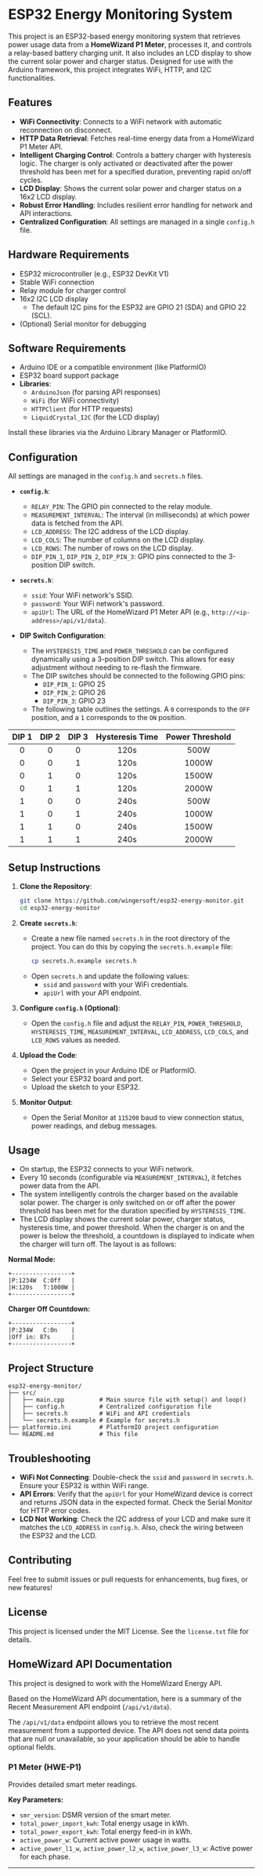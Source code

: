 # ESP32 Energy Monitoring System

This project is an ESP32-based energy monitoring system that retrieves power usage data from a **HomeWizard P1 Meter**, processes it, and controls a relay-based battery charging unit. It also includes an LCD display to show the current solar power and charger status. Designed for use with the Arduino framework, this project integrates WiFi, HTTP, and I2C functionalities.

## Features

- **WiFi Connectivity**: Connects to a WiFi network with automatic reconnection on disconnect.
- **HTTP Data Retrieval**: Fetches real-time energy data from a HomeWizard P1 Meter API.
- **Intelligent Charging Control**: Controls a battery charger with hysteresis logic. The charger is only activated or deactivated after the power threshold has been met for a specified duration, preventing rapid on/off cycles.
- **LCD Display**: Shows the current solar power and charger status on a 16x2 LCD display.
- **Robust Error Handling**: Includes resilient error handling for network and API interactions.
- **Centralized Configuration**: All settings are managed in a single `config.h` file.

## Hardware Requirements

- ESP32 microcontroller (e.g., ESP32 DevKit V1)
- Stable WiFi connection
- Relay module for charger control
- 16x2 I2C LCD display
  - The default I2C pins for the ESP32 are GPIO 21 (SDA) and GPIO 22 (SCL).
- (Optional) Serial monitor for debugging

## Software Requirements

- Arduino IDE or a compatible environment (like PlatformIO)
- ESP32 board support package
- **Libraries**:
  - `ArduinoJson` (for parsing API responses)
  - `WiFi` (for WiFi connectivity)
  - `HTTPClient` (for HTTP requests)
  - `LiquidCrystal_I2C` (for the LCD display)

Install these libraries via the Arduino Library Manager or PlatformIO.

## Configuration

All settings are managed in the `config.h` and `secrets.h` files.

- **`config.h`**:
  - `RELAY_PIN`: The GPIO pin connected to the relay module.
  - `MEASUREMENT_INTERVAL`: The interval (in milliseconds) at which power data is fetched from the API.
  - `LCD_ADDRESS`: The I2C address of the LCD display.
  - `LCD_COLS`: The number of columns on the LCD display.
  - `LCD_ROWS`: The number of rows on the LCD display.
  - `DIP_PIN_1`, `DIP_PIN_2`, `DIP_PIN_3`: GPIO pins connected to the 3-position DIP switch.

- **`secrets.h`**:
  - `ssid`: Your WiFi network's SSID.
  - `password`: Your WiFi network's password.
  - `apiUrl`: The URL of the HomeWizard P1 Meter API (e.g., `http://<ip-address>/api/v1/data`).

- **DIP Switch Configuration**:
  - The `HYSTERESIS_TIME` and `POWER_THRESHOLD` can be configured dynamically using a 3-position DIP switch. This allows for easy adjustment without needing to re-flash the firmware.
  - The DIP switches should be connected to the following GPIO pins:
    - `DIP_PIN_1`: GPIO 25
    - `DIP_PIN_2`: GPIO 26
    - `DIP_PIN_3`: GPIO 23
  - The following table outlines the settings. A `0` corresponds to the `OFF` position, and a `1` corresponds to the `ON` position.

| DIP 1 | DIP 2 | DIP 3 | Hysteresis Time | Power Threshold |
| :---: | :---: | :---: | :---: | :---: |
| 0 | 0 | 0 | 120s | 500W |
| 0 | 0 | 1 | 120s | 1000W |
| 0 | 1 | 0 | 120s | 1500W |
| 0 | 1 | 1 | 120s | 2000W |
| 1 | 0 | 0 | 240s | 500W |
| 1 | 0 | 1 | 240s | 1000W |
| 1 | 1 | 0 | 240s | 1500W |
| 1 | 1 | 1 | 240s | 2000W |

## Setup Instructions

1.  **Clone the Repository**:

    ```bash
    git clone https://github.com/wingersoft/esp32-energy-monitor.git
    cd esp32-energy-monitor
    ```

2.  **Create `secrets.h`**:

    - Create a new file named `secrets.h` in the root directory of the project. You can do this by copying the `secrets.h.example` file:
      ```bash
      cp secrets.h.example secrets.h
      ```
    - Open `secrets.h` and update the following values:
      - `ssid` and `password` with your WiFi credentials.
      - `apiUrl` with your API endpoint.

3.  **Configure `config.h` (Optional)**:

    - Open the `config.h` file and adjust the `RELAY_PIN`, `POWER_THRESHOLD`, `HYSTERESIS_TIME`, `MEASUREMENT_INTERVAL`, `LCD_ADDRESS`, `LCD_COLS`, and `LCD_ROWS` values as needed.

4.  **Upload the Code**:

    - Open the project in your Arduino IDE or PlatformIO.
    - Select your ESP32 board and port.
    - Upload the sketch to your ESP32.

5.  **Monitor Output**:

    - Open the Serial Monitor at `115200` baud to view connection status, power readings, and debug messages.

## Usage

- On startup, the ESP32 connects to your WiFi network.
- Every 10 seconds (configurable via `MEASUREMENT_INTERVAL`), it fetches power data from the API.
- The system intelligently controls the charger based on the available solar power. The charger is only switched on or off after the power threshold has been met for the duration specified by `HYSTERESIS_TIME`.
- The LCD display shows the current solar power, charger status, hysteresis time, and power threshold. When the charger is on and the power is below the threshold, a countdown is displayed to indicate when the charger will turn off. The layout is as follows:

**Normal Mode:**

```
+-----------------+
|P:1234W  C:Off   |
|H:120s   T:1000W |
+-----------------+
```

**Charger Off Countdown:**

```
+-----------------+
|P:234W   C:On    |
|Off in: 87s      |
+-----------------+
```

## Project Structure

```
esp32-energy-monitor/
├── src/
│   ├── main.cpp          # Main source file with setup() and loop()
│   ├── config.h          # Centralized configuration file
│   ├── secrets.h         # WiFi and API credentials
│   └── secrets.h.example # Example for secrets.h
├── platformio.ini        # PlatformIO project configuration
└── README.md             # This file
```

## Troubleshooting

-   **WiFi Not Connecting**: Double-check the `ssid` and `password` in `secrets.h`. Ensure your ESP32 is within WiFi range.
-   **API Errors**: Verify that the `apiUrl` for your HomeWizard device is correct and returns JSON data in the expected format. Check the Serial Monitor for HTTP error codes.
-   **LCD Not Working**: Check the I2C address of your LCD and make sure it matches the `LCD_ADDRESS` in `config.h`. Also, check the wiring between the ESP32 and the LCD.

## Contributing

Feel free to submit issues or pull requests for enhancements, bug fixes, or new features!

## License

This project is licensed under the MIT License. See the `license.txt` file for details.

## HomeWizard API Documentation

This project is designed to work with the HomeWizard Energy API.

Based on the HomeWizard API documentation, here is a summary of the Recent Measurement API endpoint (`/api/v1/data`).

The `/api/v1/data` endpoint allows you to retrieve the most recent measurement from a supported device. The API does not send data points that are null or unavailable, so your application should be able to handle optional fields.

### P1 Meter (HWE-P1)

Provides detailed smart meter readings.

**Key Parameters:**
*   `smr_version`: DSMR version of the smart meter.
*   `total_power_import_kwh`: Total energy usage in kWh.
*   `total_power_export_kwh`: Total energy feed-in in kWh.
*   `active_power_w`: Current active power usage in watts.
*   `active_power_l1_w`, `active_power_l2_w`, `active_power_l3_w`: Active power for each phase.
---